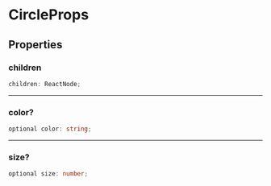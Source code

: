 # CircleProps

## Properties

### children

```ts
children: ReactNode;
```

---

### color?

```ts
optional color: string;
```

---

### size?

```ts
optional size: number;
```
